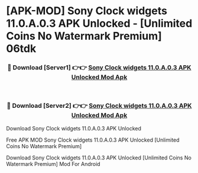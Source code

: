 # [APK-MOD] Sony Clock widgets 11.0.A.0.3 APK Unlocked - [Unlimited Coins No Watermark Premium] 06tdk



<div align="center">
<h3>🔴 Download [Server1] 👉👉 <a href="https://momento.my/?title=Sony_Clock_widgets_11.0.A.0.3_APK_Unlocked">Sony Clock widgets 11.0.A.0.3 APK Unlocked Mod Apk</a></h3><br>

<h3>🔴 Download [Server2] 👉👉 <a href="https://momento.my/?title=Sony_Clock_widgets_11.0.A.0.3_APK_Unlocked">Sony Clock widgets 11.0.A.0.3 APK Unlocked Mod Apk</a></h3>
</div>



Download Sony Clock widgets 11.0.A.0.3 APK Unlocked 

Free APK MOD Sony Clock widgets 11.0.A.0.3 APK Unlocked [Unlimited Coins No Watermark Premium]

Download Sony Clock widgets 11.0.A.0.3 APK Unlocked [Unlimited Coins No Watermark Premium] Mod For Android
